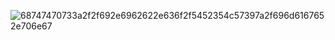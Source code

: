 ![68747470733a2f2f692e6962622e636f2f5452354c57397a2f696d6167652e706e67](https://github.com/MariaBonkova/gpt3/assets/120118418/de8ffac9-d6a6-4ccd-9808-f2d5c645cdf9)

